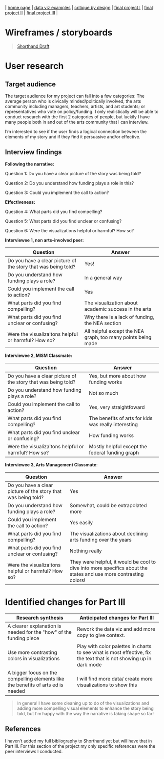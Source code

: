 | [home page](https://cmustudent.github.io/tswd-portfolio-templates/) | [data viz examples](dataviz-examples) | [critique by design](critique-by-design) | [final project I](final-project-part-one) | [final project II](final-project-part-two) | [final project III](final-project-part-three) |

# Wireframes / storyboards
> [Shorthand Draft](https://carnegiemellon.shorthandstories.com/artsfunding/index.html)

# User research 

## Target audience

The target audience for my project can fall into a few categories: The average person who is civically minded/politically involved; the arts community including managers, teachers, artists, and art students; or representatives who vote on policy/funding. I only realistically will be able to conduct research with the first 2 categories of people, but luckily I have many people both in and out of the arts community that I can interview. 

I’m interested to see if the user finds a logical connection between the elements of my story and if they find it persuasive and/or effective.




## Interview findings

**Following the narrative:** 

Question 1: Do you have a clear picture of the story was being told?

Question 2: Do you understand how funding plays a role in this?

Question 3: Could you implement the call to action?

**Effectiveness:**

Question 4: What parts did you find compelling?

Question 5: What parts did you find unclear or confusing?

Question 6: Were the visualizations helpful or harmful? How so?


**Interviewee 1, non arts-involved peer:**

| Question                      | Answer                                                |
|------------------------------------------|---------------------------------------------------------------------------------|
| Do you have a clear picture of the story that was being told? | Yes! |
| Do you understand how funding plays a role?                                         |   In a general way                                                                              |
|  Could you implement the call to action?                                        | Yes                                                                               |
| What parts did you find compelling? | The visualization about academic success in the arts |
| What parts did you find unclear or confusing? | Why there is a lack of funding, the NEA section |
| Were the visualizaitons helpful or harmful? How so? | All helpful except the NEA graph, too many points being made |

**Interviewee 2, MISM Classmate:**

| Question                      | Answer                                                |
|------------------------------------------|---------------------------------------------------------------------------------|
| Do you have a clear picture of the story that was being told? | Yes, but more about how funding works |
| Do you understand how funding plays a role?                                         |   Not so much                                                                              |
|  Could you implement the call to action?                                        | Yes, very straightfoward                                                                               |
| What parts did you find compelling? | The benefits of arts for kids was really interesting |
| What parts did you find unclear or confusing? | How funding works |
| Were the visualizaitons helpful or harmful? How so? | Mostly helpful except the federal funding graph |

**Interviewee 3, Arts Management Classmate:**

| Question                      | Answer                                                |
|------------------------------------------|---------------------------------------------------------------------------------|
| Do you have a clear picture of the story that was being told? | Yes |
| Do you understand how funding plays a role?                                         |   Somewhat, could be extrapolated more                                                                              |
|  Could you implement the call to action?                                        | Yes easily                                                                              |
| What parts did you find compelling? | The visualizations about declining arts funding over the years |
| What parts did you find unclear or confusing? | Nothing really |
| Were the visualizaitons helpful or harmful? How so? | They were helpful, it would be cool to dive into more specifics about the states and use more contrasting colors! |



# Identified changes for Part III

| Research synthesis                       | Anticipated changes for Part III                                                |
|------------------------------------------|---------------------------------------------------------------------------------|
| A clearer explanation is needed for the "how" of the funding piece | Rework the data viz and add more copy to give context. |
| Use more contrasting colors in visualizations                                         |   Play with color palettes in charts to see what is most effective, fix the text that is not showing up in dark mode                                                                              |
|  A bigger focus on the compelling elements like the benefits of arts ed is needed                                        |  I will find more data/ create more visualizations to show this                                                                               |


>In general I have some cleaning up to do of the visualizations and adding more compelling visual elements to enhance the story being told, but I'm happy with the way the narrative is taking shape so far!
>
## References
I haven't added my full bibliography to Shorthand yet but will have that in Part III. For this section of the project my only specific references were the peer interviews I conducted. 


